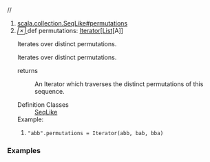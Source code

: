 //
<ol>
<li><a href="https://www.scala-lang.org/api/2.12.3/scala/collection/immutable/List.html#permutations:Iterator[Repr]">scala.collection.SeqLike#permutations</a></li>
<li name="scala.collection.SeqLike#permutations" visbl="pub" class="indented0 " data-isabs="false" fullcomment="yes" group="Ungrouped"> <a id="permutations:Iterator[Repr]"></a><a id="permutations:Iterator[List[A]]"></a> <span class="permalink"> <a href="../../../scala/collection/immutable/List.html#permutations:Iterator[Repr]" title="Permalink"> <i class="material-icons"></i> </a> </span> <span class="modifier_kind"> <span class="modifier"></span> <span class="kind">def</span> </span> <span class="symbol"> <span class="name">permutations</span><span class="result">: <a href="../Iterator.html" class="extype" name="scala.collection.Iterator">Iterator</a>[<a href="" class="extype" name="scala.collection.immutable.List">List</a>[<span class="extype" name="scala.collection.immutable.List.A">A</span>]]</span> </span> <p class="shortcomment cmt">Iterates over distinct permutations.</p>
 <div class="fullcomment">
  <div class="comment cmt">
   <p>Iterates over distinct permutations. </p>
  </div>
  <dl class="paramcmts block">
   <dt>
    returns
   </dt>
   <dd class="cmt">
    <p>An Iterator which traverses the distinct permutations of this sequence.</p>
   </dd>
  </dl>
  <dl class="attributes block"> 
   <dt>
    Definition Classes
   </dt>
   <dd>
    <a href="../SeqLike.html" class="extype" name="scala.collection.SeqLike">SeqLike</a>
   </dd>
   <div class="block">
    Example: 
    <ol>
     <li class="cmt"><p><code>"abb".permutations = Iterator(abb, bab, bba)</code></p></li>
    </ol> 
   </div>
  </dl>
 </div> </li>
        </ol>


### Examples



